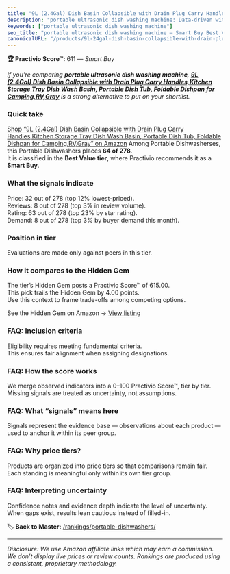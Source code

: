 ```yaml
---
title: "9L (2.4Gal) Dish Basin Collapsible with Drain Plug Carry Handles,Kitchen Storage Tray Dish Wash Basin, Portable Dish Tub, Foldable Dishpan for Camping,RV,Gray"
description: "portable ultrasonic dish washing machine: Data-driven within Best Value ranking using the Practivio Score™. Positioned by quality, value, demand, findability,…"
keywords: ["portable ultrasonic dish washing machine"]
seo_title: "portable ultrasonic dish washing machine — Smart Buy Best Value (2025)"
canonicalURL: "/products/9l-24gal-dish-basin-collapsible-with-drain-plug-carry-handleskitchen-storage-tray-dish-wash-basin-portable-dish-tub-foldable-dishpan-for-campingrvgray-B0893FDTHD/"
---
```


**🏆 Practivio Score™:** 611 — _Smart Buy_


*If you're comparing **portable ultrasonic dish washing machine**, **[9L (2.4Gal) Dish Basin Collapsible with Drain Plug Carry Handles,Kitchen Storage Tray Dish Wash Basin, Portable Dish Tub, Foldable Dishpan for Camping,RV,Gray](https://www.amazon.com/dp/B0893FDTHD?tag=practivio-20)** is a strong alternative to put on your shortlist.*
### Quick take
[Shop “9L (2.4Gal) Dish Basin Collapsible with Drain Plug Carry Handles,Kitchen Storage Tray Dish Wash Basin, Portable Dish Tub, Foldable Dishpan for Camping,RV,Gray” on Amazon](https://www.amazon.com/dp/B0893FDTHD?tag=practivio-20)
Among Portable Dishwasherses, this Portable Dishwashers places **64 of 278**.  
It is classified in the **Best Value tier**, where Practivio recommends it as a **Smart Buy**.

### What the signals indicate
Price: 32 out of 278 (top 12% lowest-priced).  
Reviews: 8 out of 278 (top 3% in review volume).  
Rating: 63 out of 278 (top 23% by star rating).  
Demand: 8 out of 278 (top 3% by buyer demand this month).

### Position in tier
Evaluations are made only against peers in this tier.

### How it compares to the Hidden Gem
The tier’s Hidden Gem posts a Practivio Score™ of 615.00.  
This pick trails the Hidden Gem by 4.00 points.  
Use this context to frame trade-offs among competing options.  

See the Hidden Gem on Amazon → [View listing](https://www.amazon.com/dp/B00K8FS5R2?tag=practivio-20)

### FAQ: Inclusion criteria
Eligibility requires meeting fundamental criteria.  
This ensures fair alignment when assigning designations.

### FAQ: How the score works
We merge observed indicators into a 0–100 Practivio Score™, tier by tier.  
Missing signals are treated as uncertainty, not assumptions.

### FAQ: What “signals” means here
Signals represent the evidence base — observations about each product — used to anchor it within its peer group.

### FAQ: Why price tiers?
Products are organized into price tiers so that comparisons remain fair.  
Each standing is meaningful only within its own tier group.

### FAQ: Interpreting uncertainty
Confidence notes and evidence depth indicate the level of uncertainty.  
When gaps exist, results lean cautious instead of filled-in.


🏷️ **Back to Master:** [/rankings/portable-dishwashers/](/rankings/portable-dishwashers/)

---
_Disclosure: We use Amazon affiliate links which may earn a commission. We don’t display live prices or review counts. Rankings are produced using a consistent, proprietary methodology._
